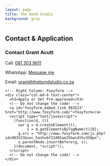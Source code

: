 ```yaml
---
layout: page
title: The Bond Studio
background: gray
---
```


<div class="container contact-us">
  <!-- Main Section Title -->
  <div class="row mb-5">
    <div class="col text-center">
      <h2 class="section-heading text-uppercase">Contact & Application</h2>
    </div>
  </div>

  <!-- Two Column Layout -->
  <div class="row">
    <!-- Left Column: Contact Details -->
    <div class="col-md-6 text-center mb-4 mb-md-0">
      <h3>Contact Grant Acutt</h3>
      <p>Call: <a href="tel:+27813039611">081 303 9611</a></p>
      <p>WhatsApp: <a href="https://wa.me/27813039611" target="_blank">Message me</a></p>
      <p>Email: <a href="mailto:grant@thebondstudio.co.za?subject=Mail from The Bond Studio Website">grant@thebondstudio.co.za</a></p>
    </div>

    <!-- Right Column: Foxyform -->
    <div class="col-md-6 text-center">
      <h3>Apply or Get Pre-approved</h3>
      <!-- Do not change the code! -->
      <a id="foxyform_embed_link_983523" href="http://www.foxyform.com/">foxyform</a>
      <script type="text/javascript">
        (function(d, t){
          var g = d.createElement(t),
              s = d.getElementsByTagName(t)[0];
          g.src = "http://www.foxyform.com/js.php?id=983523&sec_hash=bf22d05ae25&width=350px";
          s.parentNode.insertBefore(g, s);
        }(document, "script"));
      </script>
      <!-- Do not change the code! -->
    </div>
  </div>
</div>
